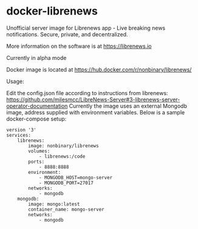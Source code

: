 # docker-librenews

Unofficial server image for Librenews app - Live breaking news notifications. Secure, private, and decentralized.

More information on the software is at https://librenews.io

Currently in alpha mode

Docker image is located at https://hub.docker.com/r/nonbinary/librenews/

Usage:

Edit the config.json file according to instructions from librenews: https://github.com/milesmcc/LibreNews-Server#3-librenews-server-operator-documentation
Currently the image uses an external Mongodb image, address supplied with environment variables.
Below is a sample docker-compose setup:

    version '3'
    services:
        librenews:
            image: nonbinary/librenews
            volumes:
                - librenews:/code
            ports:
                - 8888:8888
            environment:
                - MONGODB_HOST=mongo-server
                - MONGODB_PORT=27017
            networks:
                - mongodb
        mongodb:
            image: mongo:latest
            container_name: mongo-server
            networks:
                - mongodb
